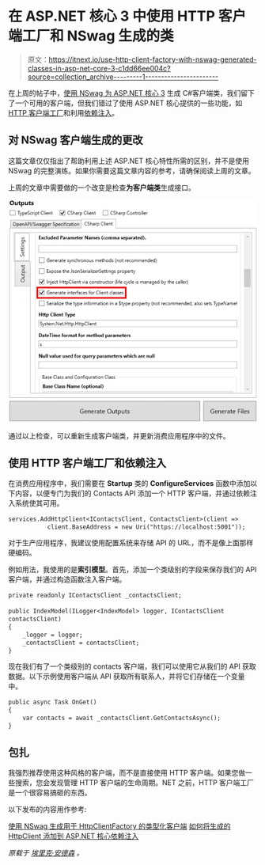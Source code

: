 # 在 ASP.NET 核心 3 中使用 HTTP 客户端工厂和 NSwag 生成的类

> 原文：<https://itnext.io/use-http-client-factory-with-nswag-generated-classes-in-asp-net-core-3-c1dd66ee004c?source=collection_archive---------1----------------------->

在上周的帖子中，[使用 NSwag 为 ASP.NET 核心 3](https://elanderson.net/2019/11/using-nswag-to-generate-c-client-classes-for-asp-net-core-3/) 生成 C#客户端类，我们留下了一个可用的客户端，但我们错过了使用 ASP.NET 核心提供的一些功能，如 [HTTP 客户端工厂](https://docs.microsoft.com/en-us/aspnet/core/fundamentals/http-requests?view=aspnetcore-3.0)和利用[依赖注入](https://docs.microsoft.com/en-us/aspnet/core/fundamentals/dependency-injection)。

## 对 NSwag 客户端生成的更改

这篇文章仅仅指出了帮助利用上述 ASP.NET 核心特性所需的区别，并不是使用 NSwag 的完整演练。如果你需要这篇文章内容的参考，请确保阅读上周的文章。

上周的文章中需要做的一个改变是检查**为客户端类**生成接口。

![](img/c9020aeff27d0dbdd3b135340b9eb793.png)

通过以上检查，可以重新生成客户端类，并更新消费应用程序中的文件。

## 使用 HTTP 客户端工厂和依赖注入

在消费应用程序中，我们需要在 **Startup** 类的 **ConfigureServices** 函数中添加以下内容，以便专门为我们的 Contacts API 添加一个 HTTP 客户端，并通过依赖注入系统使其可用。

```
services.AddHttpClient<IContactsClient, ContactsClient>(client => 
           client.BaseAddress = new Uri("https://localhost:5001"));
```

对于生产应用程序，我建议使用配置系统来存储 API 的 URL，而不是像上面那样硬编码。

例如用法，我使用的是**索引模型**。首先，添加一个类级别的字段来保存我们的 API 客户端，并通过构造函数注入客户端。

```
private readonly IContactsClient _contactsClient;

public IndexModel(ILogger<IndexModel> logger, IContactsClient contactsClient)
{
    _logger = logger;
    _contactsClient = contactsClient;
}
```

现在我们有了一个类级别的 contacts 客户端，我们可以使用它从我们的 API 获取数据。以下示例使用客户端从 API 获取所有联系人，并将它们存储在一个变量中。

```
public async Task OnGet()
{
    var contacts = await _contactsClient.GetContactsAsync();
}
```

## 包扎

我强烈推荐使用这种风格的客户端，而不是直接使用 HTTP 客户端。如果您做一些搜索，您会发现管理 HTTP 客户端的生命周期。NET 之前，HTTP 客户端工厂是一个很容易搞砸的东西。

以下发布的内容用作参考:

[使用 NSwag 生成用于 HttpClientFactory 的类型化客户端](https://stu.dev/generating-typed-client-for-httpclientfactory-with-nswag/)
[如何将生成的 HttpClient 添加到 ASP.NET 核心依赖注入](https://github.com/dmitry-pavlov/openapi-connected-service/blob/master/docs/How-to-Add-Generated-HttpClient-to-ASPNETCore-Dependency-Injection.MD)

*原载于* [*埃里克·安德森*](https://elanderson.net/2019/11/use-http-client-factory-with-nswag-generated-classes-in-asp-net-core-3/) *。*